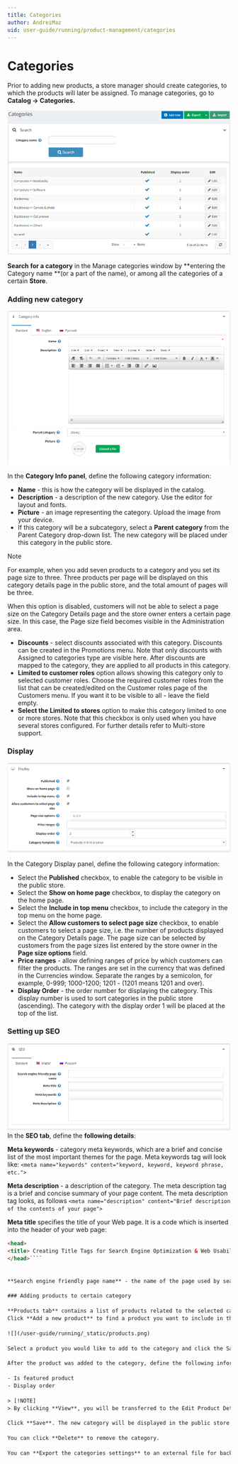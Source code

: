 ```yaml
---
title: Categories
author: AndreiMaz
uid: user-guide/running/product-management/categories
---
```

# Categories

Prior to adding new products, a store manager should create categories, to which the products will later be assigned. To manage categories, go to **Catalog → Categories.**

![](/user-guide/running/_static/categories.png)

**Search for a category** in the Manage categories window by **entering the Category name **(or a part of the name), or among all the categories of a certain **Store**.

### Adding new category
![](/user-guide/running/_static/category_info.png)

In the **Category Info panel**, define the following category information:

- **Name** - this is how the category will be displayed in the catalog.
- **Description** - a description of the new category. Use the editor for layout and fonts.
- **Picture** - an image representing the category. Upload the image from your device.
- If this category will be a subcategory, select a **Parent category** from the Parent Category drop-down list. The new category will be placed under this category in the public store.
> [!NOTE] 
> For example, when you add seven products to a category and you set its page size to three. Three products per page will be displayed on this category details page in the public store, and the total amount of pages will be three.

When this option is disabled, customers will not be able to select a page size on the Category Details page and the store owner enters a certain page size. In this case, the Page size field becomes visible in the Administration area.

- **Discounts** - select discounts associated with this category. Discounts can be created in the Promotions menu. Note that only discounts with Assigned to categories type are visible here. After discounts are mapped to the category, they are applied to all products in this category.
- **Limited to customer roles** option allows showing this category only to selected customer roles. Choose the required customer roles from the list that can be created/edited on the Customer roles page of the Customers menu. If you want it to be visible to all - leave the field empty.
- **Select the Limited to stores** option to make this category limited to one or more stores. Note that this checkbox is only used when you have several stores configured. For further details refer to Multi-store support.

### Display
![](/user-guide/running/_static/display.png)

In the Category Display panel, define the following category information:

- Select the **Published** checkbox, to enable the category to be visible in the public store.
- Select the **Show on home page** checkbox, to display the category on the home page.
- Select the **Include in top menu** checkbox, to include the category in the top menu on the home page.
- Select the **Allow customers to select page size** checkbox, to enable customers to select a page size, i.e. the number of products displayed on the Category Details page. The page size can be selected by customers from the page sizes list entered by the store owner in the **Page size options** field.
- **Price ranges** - allow defining ranges of price by which customers can filter the products. The ranges are set in the currency that was defined in the Currencies window. Separate the ranges by a semicolon, for example, 0-999; 1000-1200; 1201 - (1201 means 1201 and over).
- **Display Order** - the order number for displaying the category. This display number is used to sort categories in the public store (ascending). The category with the display order 1 will be placed at the top of the list.

### Setting up SEO
![](/user-guide/running/_static/setting-up-seo.png)
In the **SEO tab**, define the **following details**:

**Meta keywords** - category meta keywords, which are a brief and concise list of the most important themes for the page. Meta keywords tag will look like:
`<meta name="keywords" content="keyword, keyword, keyword phrase, etc.">`


**Meta description** - a description of the category. The meta description tag is a brief and concise summary of your page content. The meta description tag looks, as follows
`<meta name="description" content="Brief description of the contents of your page">`


**Meta title** specifies the title of your Web page. It is a code which is inserted into the header of your web page:

````html
<head>
<title> Creating Title Tags for Search Engine Optimization & Web Usability </title>
</head>````


**Search engine friendly page name** - the name of the page used by search engines. If you leave the field blank, then the category page URL would be formed using the category name. If you enter custom-seo-page-name, then the following custom URL will be used: http://www.yourStore.com/custom-seo-page-name

### Adding products to certain category

**Products tab** contains a list of products related to the selected category, these products **can be filtered by category in the Catalog.** The store owner can add new products to this category. Note that you need to Save the category before you can add products.
Click **Add a new product** to find a product you want to include in this category. You can search by the product Name, by a Store, or a Product Type.

![](/user-guide/running/_static/products.png)

Select a product you would like to add to the category and click the Save button. The product will be displayed under the selected category.

After the product was added to the category, define the following information in the **Products panel**:

- Is featured product
- Display order 

> [!NOTE] 
> By clicking **View**, you will be transferred to the Edit Product Details page.

Click **Save**. The new category will be displayed in the public store under its parent category.

You can click **Delete** to remove the category.

You can **Export the categories settings** to an external file for backup purposes, by clicking the Export button.
